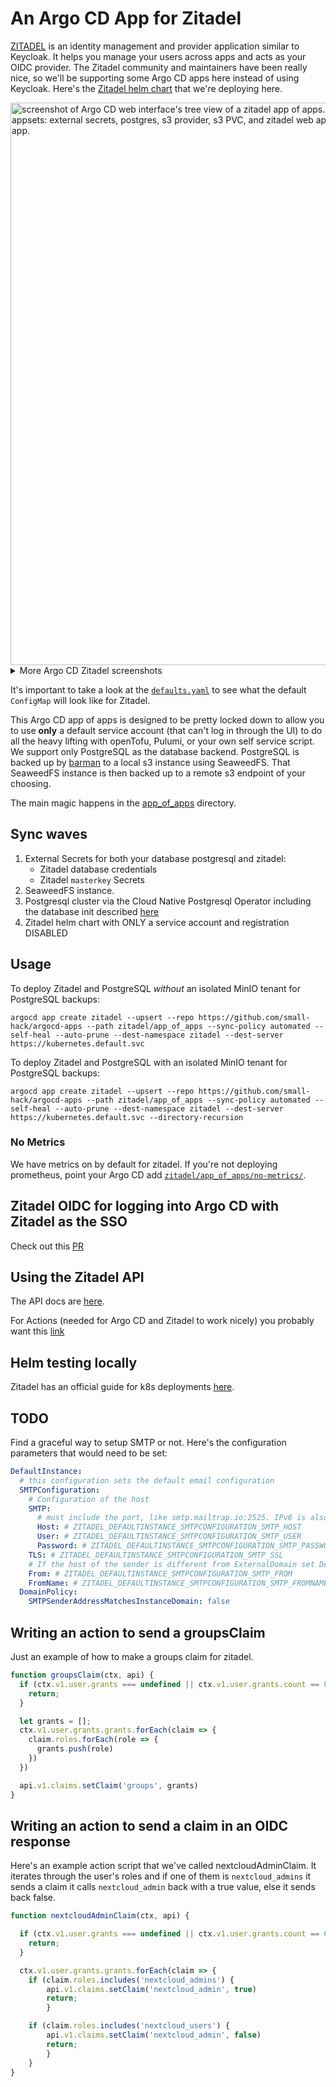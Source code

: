 # An Argo CD App for Zitadel

[ZITADEL](https://github.com/zitadel/zitadel/tree/main) is an identity management and provider application similar to Keycloak. It helps you manage your users across apps and acts as your OIDC provider. The Zitadel community and maintainers have been really nice, so we'll be supporting some Argo CD apps here instead of using Keycloak. Here's the [Zitadel helm chart](https://github.com/zitadel/zitadel-charts/tree/main) that we're deploying here.

<img width="900" alt="screenshot of Argo CD web interface's tree view of a zitadel app of apps. The main app of apps branches off into the following appsets: external secrets, postgres, s3 provider, s3 PVC, and zitadel web app. Each of those then branches off into a similarly named app." src="https://github.com/small-hack/argocd-apps/assets/2389292/467fd0cf-36a7-47fd-80b8-4bd051ec0157">

<details>
  <summary>More Argo CD Zitadel screenshots</summary>
  
  ### Zitadel web app (official zitadel helm chart)
  <img width="900" alt="screenshot of Argo CD web interface's tree view of a zitadel web app in tree view mode. Includes the following child resources: zitadel config map, zitadel service, zitadel service account, zitadel deployment, zitadel init job, zitadel setup job, zitadel service monitor, zitadel ingress, zitadel role, zitadel role binding. The zitadel service then branches off into zitadel endpoint and zitadel endpointslice. The zitadel deployment branches off into a zitadel replica set which branches off into a zitadel pod. The zitadel init and setup jobs also branch off into their own completed pods, and finally, the zitadel ingress resource branches off into a zitadel TLS certificate" src="https://github.com/small-hack/argocd-apps/assets/2389292/e2bf4838-85cf-4f5b-9e1a-b98756fc357c">

  ### Postgresql cluster
  <img width="900" alt="screenshot of Argo CD web interface's tree view of a zitadel postgresql cluster in tree view. It shows the following secrets and coorsponding certificates: client cert, postgres cert, server secret, zitadel cert. Each of those then has their own cert request resource. Afte rthat there's 3 tls issuers: client ca, selfsigned, and server ca. Next there is the cluster, which branches off into a pvc, pod, secret for the app, secret for the super user, service for read, service for read only, service for read write, service account, pod disruption budget for the primary, role, and role binding" src="https://github.com/small-hack/argocd-apps/assets/2389292/366d40e5-2720-4cd8-a5e0-08025909a60d">

     
</details>

It's important to take a look at the [`defaults.yaml`](https://github.com/zitadel/zitadel/blob/main/cmd/defaults.yaml) to see what the default `ConfigMap` will look like for Zitadel.

This Argo CD app of apps is designed to be pretty locked down to allow you to use **only** a default service account (that can't log in through the UI) to do all the heavy lifting with openTofu, Pulumi, or your own self service script. We support only PostgreSQL as the database backend. PostgreSQL is backed up by [barman]() to a local s3 instance using SeaweedFS. That SeaweedFS instance is then backed up to a remote s3 endpoint of your choosing.

The main magic happens in the [app_of_apps](./app_of_apps) directory.

## Sync waves

1. External Secrets for both your database postgresql and zitadel:
     - Zitadel database credentials
     - Zitadel `masterkey` Secrets
2. SeaweedFS instance.
3. Postgresql cluster via the Cloud Native Postgresql Operator including the database init described [here](https://github.com/zitadel/zitadel/tree/0386fe7f96cc8c9ff178d29c9bbee3bfe0a1a568/cmd/initialise/sql/postgres)
4. Zitadel helm chart with ONLY a service account and registration DISABLED

## Usage

To deploy Zitadel and PostgreSQL _without_ an isolated MinIO tenant for PostgreSQL backups:

```console
argocd app create zitadel --upsert --repo https://github.com/small-hack/argocd-apps --path zitadel/app_of_apps --sync-policy automated --self-heal --auto-prune --dest-namespace zitadel --dest-server https://kubernetes.default.svc
```

To deploy Zitadel and PostgreSQL with an isolated MinIO tenant for PostgreSQL backups:

```console
argocd app create zitadel --upsert --repo https://github.com/small-hack/argocd-apps --path zitadel/app_of_apps --sync-policy automated --self-heal --auto-prune --dest-namespace zitadel --dest-server https://kubernetes.default.svc --directory-recursion
```

### No Metrics

We have metrics on by default for zitadel. If you're not deploying prometheus, point your Argo CD add [`zitadel/app_of_apps/no-metrics/`](./app_of_apps/no-metrics).

## Zitadel OIDC for logging into Argo CD with Zitadel as the SSO

Check out this [PR](https://github.com/argoproj/argo-cd/pull/15029)

## Using the Zitadel API

The API docs are [here](https://zitadel.com/docs/category/apis).

For Actions (needed for Argo CD and Zitadel to work nicely) you probably want this [link](https://zitadel.com/docs/category/apis/resources/mgmt/actions)

## Helm testing locally

Zitadel has an official guide for k8s deployments [here](https://zitadel.com/docs/self-hosting/deploy/kubernetes).

## TODO
Find a graceful way to setup SMTP or not. Here's the configuration parameters that would need to be set:

```yaml
DefaultInstance:
  # this configuration sets the default email configuration
  SMTPConfiguration:
    # Configuration of the host
    SMTP:
      # must include the port, like smtp.mailtrap.io:2525. IPv6 is also supported, like [2001:db8::1]:2525
      Host: # ZITADEL_DEFAULTINSTANCE_SMTPCONFIGURATION_SMTP_HOST
      User: # ZITADEL_DEFAULTINSTANCE_SMTPCONFIGURATION_SMTP_USER
      Password: # ZITADEL_DEFAULTINSTANCE_SMTPCONFIGURATION_SMTP_PASSWORD
    TLS: # ZITADEL_DEFAULTINSTANCE_SMTPCONFIGURATION_SMTP_SSL
    # If the host of the sender is different from ExternalDomain set DefaultInstance.DomainPolicy.SMTPSenderAddressMatchesInstanceDomain to false
    From: # ZITADEL_DEFAULTINSTANCE_SMTPCONFIGURATION_SMTP_FROM
    FromName: # ZITADEL_DEFAULTINSTANCE_SMTPCONFIGURATION_SMTP_FROMNAME
  DomainPolicy:
    SMTPSenderAddressMatchesInstanceDomain: false
```

## Writing an action to send a groupsClaim

Just an example of how to make a groups claim for zitadel.

```js
function groupsClaim(ctx, api) {
  if (ctx.v1.user.grants === undefined || ctx.v1.user.grants.count == 0) {
    return;
  }

  let grants = [];
  ctx.v1.user.grants.grants.forEach(claim => {
    claim.roles.forEach(role => {
      grants.push(role)
    })
  })

  api.v1.claims.setClaim('groups', grants)
}
```

## Writing an action to send a claim in an OIDC response

Here's an example action script that we've called nextcloudAdminClaim. It iterates through the user's roles and if one of them is `nextcloud_admins` it sends a claim it calls `nextcloud_admin` back with a true value, else it sends back false.

```js
function nextcloudAdminClaim(ctx, api) {

  if (ctx.v1.user.grants === undefined || ctx.v1.user.grants.count == 0) {
    return;
  }

  ctx.v1.user.grants.grants.forEach(claim => {
    if (claim.roles.includes('nextcloud_admins') {
        api.v1.claims.setClaim('nextcloud_admin', true)
        return;
        }

    if (claim.roles.includes('nextcloud_users') {
        api.v1.claims.setClaim('nextcloud_admin', false)
        return;
        }
    }
}
```
